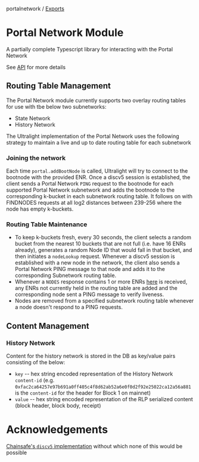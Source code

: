portalnetwork / [Exports](modules.md)

# Portal Network Module 

A partially complete Typescript library for interacting with the Portal Network

See [API](./docs/modules.md) for more details

## Routing Table Management

The Portal Network module currently supports two overlay routing tables for use with tbe below two subnetworks:
- State Network
- History Network

The Ultralight implementation of the Portal Network uses the following strategy to maintain a live and up to date routing table for each subnetwork

### Joining the network

Each time `portal.addBootNode` is called, Ultralight will try to connect to the bootnode with the provided ENR.  Once a discv5 session is established, the client sends a Portal Network `PING` request to the bootnode for each supported Portal Network subnetwork and adds the bootnode to the corresponding k-bucket in each subnetwork routing table. It follows on with FINDNODES requests at all log2 distances between 239-256 where the node has empty k-buckets.  

### Routing Table Maintenance

- To keep k-buckets fresh, every 30 seconds, the client selects a random bucket from the nearest 10 buckets that are not full (i.e. have 16 ENRs already), generates a random Node ID that would fall in that bucket, and then initiates a `nodeLookup` request.  Whenever a discv5 session is established with a new node in the network, the client also sends a Portal Network PING message to that node and adds it to the corresponding Subnetwork routing table.
- Whenever a `NODES` response contains 1 or more ENRs [here](https://github.com/ethereumjs/ultralight/blob/1b374767997d2feb5addd478d09fd94d6750da3b/packages/portalnetwork/src/client/client.ts#L192) is received, any ENRs not currently held in the routing table are added and the corresponding node sent a PING message to verify liveness.
- Nodes are removed from a specified subnetwork routing table whenever a node doesn't respond to a PING requests.

## Content Management

### History Network

Content for the history network is stored in the DB as key/value pairs consisting of the below:
- `key` -- hex string encoded representation of the History Network `content-id` (e.g. `0xfac2ca64257e97b691a0ff405c4f8d62ab52a6e0f0d2f92e25022ca12a56a881` is the `content-id` for the header for Block 1 on mainnet)
- `value` -- hex string encoded representation of the RLP serialized content (block header, block body, receipt)
# Acknowledgements

[Chainsafe's `discv5` implementation](https://github.com/ChainSafe/discv5) without which none of this would be possible
